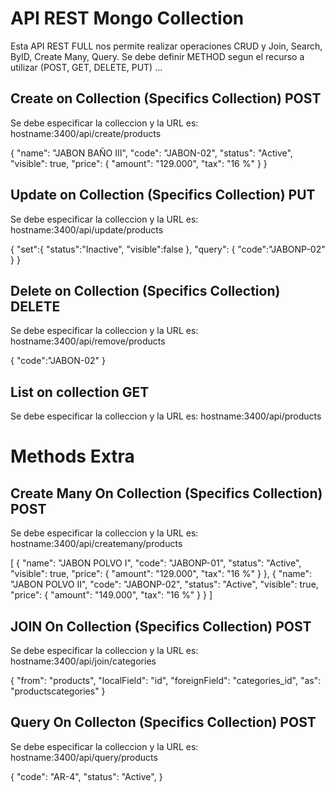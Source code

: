 # API REST Mongo Collection

Esta API REST FULL nos permite realizar operaciones CRUD y Join, Search, ByID, Create Many, Query.
Se debe definir METHOD segun el recurso a utilizar (POST, GET, DELETE, PUT)
...

## Create on Collection (Specifics Collection) POST

Se debe especificar la colleccion y la URL es: hostname:3400/api/create/products

{
"name": "JABON BAÑO III",
"code": "JABON-02",
"status": "Active",
"visible": true,
"price": {
"amount": "129.000",
"tax": "16 %"
}
}

## Update on Collection (Specifics Collection) PUT

Se debe especificar la colleccion y la URL es: hostname:3400/api/update/products

{
"set":{
"status":"Inactive",
"visible":false
},
"query": {
"code":"JABONP-02"
}
}

## Delete on Collection (Specifics Collection) DELETE

Se debe especificar la colleccion y la URL es: hostname:3400/api/remove/products

{
"code":"JABON-02"
}

## List on collection GET

Se debe especificar la colleccion y la URL es: hostname:3400/api/products

# Methods Extra

## Create Many On Collection (Specifics Collection) POST

Se debe especificar la colleccion y la URL es: hostname:3400/api/createmany/products

[
{
"name": "JABON POLVO I",
"code": "JABONP-01",
"status": "Active",
"visible": true,
"price": {
"amount": "129.000",
"tax": "16 %"
}
},
{
"name": "JABON POLVO II",
"code": "JABONP-02",
"status": "Active",
"visible": true,
"price": {
"amount": "149.000",
"tax": "16 %"
}
}
]

## JOIN On Collection (Specifics Collection) POST

Se debe especificar la colleccion y la URL es: hostname:3400/api/join/categories

{
"from": "products",
"localField": "id",
"foreignField": "categories_id",
"as": "productscategories"
}

## Query On Collecton (Specifics Collection) POST

Se debe especificar la colleccion y la URL es: hostname:3400/api/query/products


{
"code": "AR-4",
"status": "Active",
}
